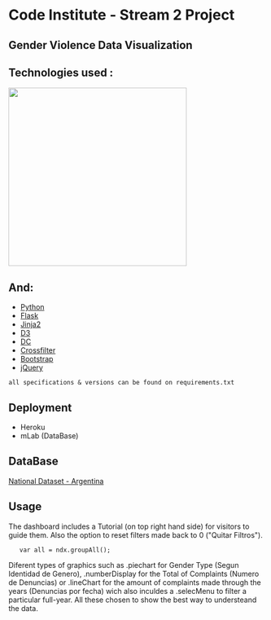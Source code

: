 # Code Institute - Stream 2 Project

## Gender Violence Data Visualization 

## Technologies used :

<img src="https://camo.githubusercontent.com/904ade21b6fb63dec17555495bb36f749ba52023/68747470733a2f2f73332d75732d776573742d322e616d617a6f6e6177732e636f6d2f706c7567696e7365727665722f646f635265736f75726365732f737461636b2e737667" width="350px">

## And:

- [Python](https://www.python.org)
- [Flask](flask.pocoo.org)
- [Jinja2](jinja.pocoo.org)
- [D3](https://d3js.org)
- [DC](https://dc-js.github.io/dc.js)
- [Crossfilter](https://square.github.io/crossfilter)
- [Bootstrap](http://getbootstrap.com)
- [jQuery](http://jquery.com)
    
`all specifications & versions can be found on requirements.txt`


## Deployment

* Heroku
* mLab (DataBase)

## DataBase 

[National Dataset - Argentina](http://www.datos.gob.ar/dataset/registro-sistematizacin-y-seguimiento-de-femicidios-y-homicidios-agravados-por-el-gnero/archivo/1d44baba-b29a-452c-85b5-8ee47ccc2f10)


## Usage

The dashboard includes a Tutorial (on top right hand side) for visitors to guide them. Also the option to reset filters made back to 0 ("Quitar Filtros").

```
   var all = ndx.groupAll();
```

Diferent types of graphics such as .piechart for Gender Type (Segun Identidad de Genero), .numberDisplay for the Total of Complaints (Numero de Denuncias) or .lineChart for the amount of complaints made through the years (Denuncias por fecha) wich also inculdes a .selecMenu to filter a particular full-year. All these chosen to show the best way to understeand the data.


